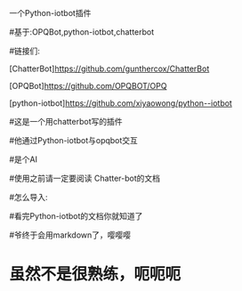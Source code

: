 一个Python-iotbot插件  

#基于:OPQBot,python-iotbot,chatterbot  

#链接们:  

[ChatterBot]https://github.com/gunthercox/ChatterBot  

[OPQBot]https://github.com/OPQBOT/OPQ  

[python-iotbot]https://github.com/xiyaowong/python--iotbot  

#这是一个用chatterbot写的插件  

#他通过Python-iotbot与opqbot交互  

#是个AI  

#使用之前请一定要阅读 Chatter-bot的文档  

#怎么导入:  
  
  
#看完Python-iotbot的文档你就知道了  

#爷终于会用markdown了，嘤嘤嘤  

# 虽然不是很熟练，呃呃呃
